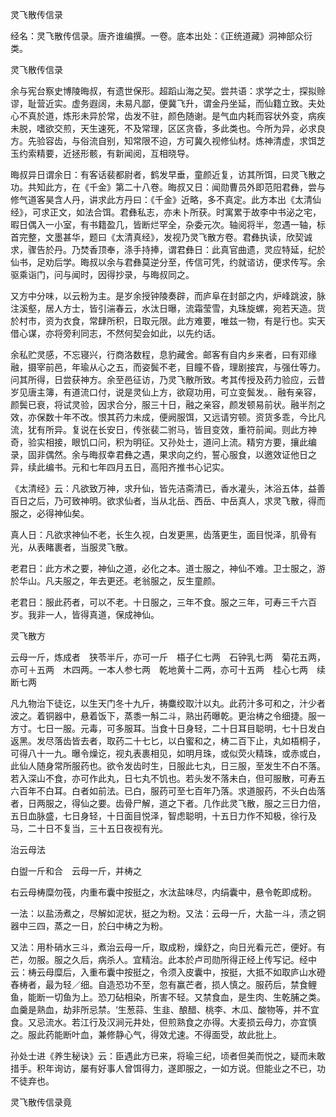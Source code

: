 灵飞散传信录  

经名：灵飞散传信录。唐齐谁编撰。一卷。底本出处：《正统道藏》洞神部众衍类。  

灵飞散传信录  

余与宪台察史博陵晦叔，有遗世保形。超蹈山海之契。尝共语：求学之士，探拟赊谬，耻营近实。虚务遐阔，未易凡鄙，便冀飞升，谓金丹坐延，而仙籍立致。夫处心不真於道，炼形未异於常，齿发不驻，颜色随谢。是气血内耗而容状外变，病疾未脱，嗜欲交煎，天生速死，不及常理，区区贪昏，多此类也。今所为异，必求良方。先验容齿，与俗流自别，知常限不迫，方可冀久视修仙材。炼神清虚，求饵芝玉约索精要，近拯形骸，有新闻阅，互相晓导。  

晦叔异日谓余日：有客话裴都尉者，鹤发早垂，童颜近复，访其所饵，曰灵飞散之功。共知此方，在《千金》第二十八卷。晦叔又日：闻勋曹员外即范阳君彝，尝与修气道客昊含人丹，讲求此方丹曰：《千金》近略，多不真定。此方本出《太清仙经》，可求正文，如法合饵。君彝私志，亦未卜所获。时寓累于故李中书泌之宅，暇日偶入一小室，有书籍盈几，皆断烂罕全，杂委元次。轴阅将半，忽遇一轴，标首完整，文墨甚华，题曰《太清真经》，发视乃灵飞散方卷。君彝执读，欣契诚求，骤告於丹。乃焚香顶奉，涤手持捧，谓君彝日：此真官曲遗，灵应特延，纪於仙书，足劝后学。晦叔以余与君彝莫逆分至，传信可凭，约就谘访，便求传写。余驱乘诣门，问与闻时，因得抄录，与晦叔同之。  

又方中分味，以云粉为主。是岁余授钟陵奏辟，而庐阜在封部之内，炉峰跳波，脉注溪壑，居人方士，皆引湍春云，水汰日曝，流霜莹雪，丸珠旋螺，宛若天造。货於村市，资为衣食，常肆所积，日取元限。此方难要，唯兹一物，有是行也。实天借心谋，亦将旁利同志，不然何契会如此，以先约话。  

余私贮灵感，不忘寝兴，行商洛数程，息豹藏舍。邮客有自内乡来者，曰有邓缘融，摄宰前邑，年瑜从心之五，而姿鬓不老，目瞳不昏，理剧接宾，与强仕等力。问其所得，日尝获神方。余至邑征访，乃灵飞散所致。考其传授及药力验应，云昔岁见唐主簿，有道流口付，说是灵仙上方，欲窥功用，可立变鬓发。．融有亲容，颜鬓已衰，将试灵验，因求合分，服三十日，融之亲容，颜发顿易前状。融半剂之效，亦保数十年不改。恨其药力未成，便阙服饵，又远请穷顿。资货多乖，今比凡流，犹有所异。复说在长安日，传张裴二驸马，皆目变效，重符前闻。则此方神奇，验实相接，眼饥口问，积为明征。又孙处士，道问上流。精穷方要，攘此编录，固非偶然。余与晦叔幸君彝之遇，果求向之约，誓心服食，以邀效证他日之异，续此编书。元和七年四月五日，高阳齐推书心记实。  

《太清经》云：凡欲致万神，求升仙，皆先洁斋清已，香水灌头，沐浴五体，益善百日之后，乃可致神明。欲求仙者，当从北岳、西岳、中岳真人，求灵飞散，得而服之，必得神仙矣。  

真人日：凡欲求神仙不老，长生久视，白发更黑，齿落更生，面目悦泽，肌骨有光，从表睹裹者，当服灵飞散。  

老君日：此方术之要，神仙之道，必化之本。道士服之，神仙不难。卫士服之，游於华山。凡夫服之，年去更还。老翁服之，反生童颜。  

老君日：服此药者，可以不老。十日服之，三年不食。服之三年，可寿三千六百岁。我非一人，皆得真道，保成神仙。  

灵飞散方  

云母一斤，炼成者　狭苓半斤，亦可一斤　梧子仁七两　石钟乳七两　菊花五两，亦可＋五两　木四两。一本人参七两　乾地黄十二两，亦可十五两　桂心七两　续断七两  

凡九物治下徒讫，以生天门冬十九斤，祷麋绞取汁以丸。此药汁多可和之，汁少者波之。着铜器中，悬着饭下，蒸黍一斛二斗，熟出药曝乾。更治梼之令细捷。服一方寸。七日一服。元毒，可多服耳。当食十日身轻，二十日耳目聪明，七十日发白返黑。发尽落齿皆去者，取药二十七匕，以白蜜和之，梼二百下止，丸如梧桐子，可得八十一九。曝令燥讫，视丸表裹相见，如明月珠，或似荧火精珠，或赤或白，此仙人随身常所服药也。欲令发齿时生，日服此七丸，日三服，至发生不白不落。若入深山不食，亦可作此丸，日七丸不饥也。若头发不落未白，但可服散，可寿五六百年不白耳。白者如前法。已白，服药可至七百年乃落。求道服药，不头白齿落者，日两服之，得仙之要。齿骨尸解，道之下者。几作此灵飞散，服之三日力倍，五日血脉盛，七日身轻，十日面目悦泽，智虑聪明，十五日力作不知极，徐行及马，二十日不复当，三十五日夜视有光。  

治云母法  

白盥一斤和合　云母一斤，并梼之  

右云母梼糜勿筏，内重布囊中按挺之，水汰盐味尽，内绢囊中，悬令乾即成粉。  

一法：以盐汤煮之，尽解如泥状，挺之为粉。又法：云母一斤，大盐一斗，渍之铜器中三四，蒸之一日，於臼中梼之为粉。  

又法：用朴硝水三斗，煮治云母一斤，取成粉，燥舒之，向日光看元芒，便好。有芒，勿服。服之久后，病杀人。宜精治。此本於卢司勋所得正经上传写记。经中云：梼云母糜后，入重布囊中按挺之，令须入皮囊中，按挺，大抵不如取庐山水磴舂梼者，最为轻／细。自造恐功不至，忽有赢芒者，损人慎之。服药后，禁食鲤鱼，能断一切鱼为上。恐刀砧相染，所害不轻。又禁食血，是生肉、生乾脯之类。血羹是熟血，劫非所忌禁。‘生葱蒜、生韭、酿醋、桃李、木瓜、酸物等，并不宜食。又忌流水。若江行及汉涧元井处，但煎熟食之亦得。大麦损云母力，亦宜慎之。服此药能断叶血，兼修静心气，得效尤速。不得面受，故此批上。  

孙处士进《养生秘诀》云：臣遇此方已来，将瑜三纪，顷者但美而悦之，疑而未敢措手。积年询访，屡有好事人曾饵得力，遂即服之，一如方说。但能业之不已，功不徒弃也。  

灵飞散传信录竟  
